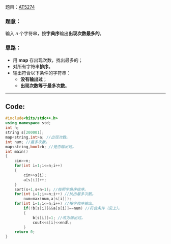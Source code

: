 题目：[AT5274](https://www.luogu.com.cn/problem/AT5274)
### 题意：
输入 $n$ 个字符串，按**字典序**输出**出现次数最多的**。
### 思路：
- 用 **map** 存出现次数，找出最多的；
- 对所有字符串**排序**。
- 输出符合以下条件的字符串：
	- **没有输出过**；
    - **出现次数等于最多次数**。

------------

## Code:
```cpp
#include<bits/stdc++.h>
using namespace std;
int n;
string s[200001];
map<string,int>a; //出现次数。
int num; //最多次数。
map<string,bool>b; //是否输出过。
int main()
{
	cin>>n;
	for(int i=1;i<=n;i++)
	{
		cin>>s[i];
		a[s[i]]++;
	}
	sort(s+1,s+n+1); //按照字典序排序。
	for(int i=1;i<=n;i++) //找出最多次数。
		num=max(num,a[s[i]]);
	for(int i=1;i<=n;i++) //按字典序输出。
		if(!b[s[i]]&&a[s[i]]==num) //符合条件（见上）。
		{
			b[s[i]]=1; //改为输出过。
			cout<<s[i]<<endl;
		}
	return 0;
}
```